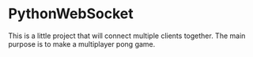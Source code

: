 # PythonWebSocket
This is a little project that will connect multiple clients together. The main purpose is to make a multiplayer pong game.
